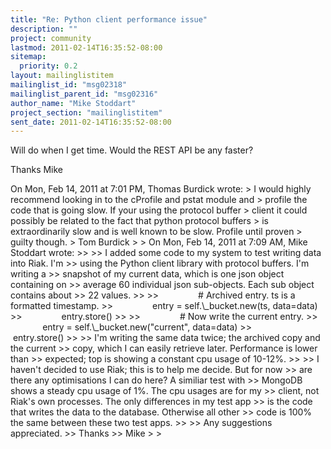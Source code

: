 ```yaml
---
title: "Re: Python client performance issue"
description: ""
project: community
lastmod: 2011-02-14T16:35:52-08:00
sitemap:
  priority: 0.2
layout: mailinglistitem
mailinglist_id: "msg02318"
mailinglist_parent_id: "msg02316"
author_name: "Mike Stoddart"
project_section: "mailinglistitem"
sent_date: 2011-02-14T16:35:52-08:00
---
```



Will do when I get time. Would the REST API be any faster?

Thanks
Mike

On Mon, Feb 14, 2011 at 7:01 PM, Thomas Burdick
 wrote:
&gt; I would highly recommend looking in to the cProfile and pstat module and
&gt; profile the code that is going slow. If your using the protocol buffer
&gt; client it could possibly be related to the fact that python protocol buffers
&gt; is extraordinarily slow and is well known to be slow. Profile until proven
&gt; guilty though.
&gt; Tom Burdick
&gt;
&gt; On Mon, Feb 14, 2011 at 7:09 AM, Mike Stoddart  wrote:
&gt;&gt;
&gt;&gt; I added some code to my system to test writing data into Riak. I'm
&gt;&gt; using the Python client library with protocol buffers. I'm writing a
&gt;&gt; snapshot of my current data, which is one json object containing on
&gt;&gt; average 60 individual json sub-objects. Each sub object contains about
&gt;&gt; 22 values.
&gt;&gt;
&gt;&gt;                # Archived entry. ts is a formatted timestamp.
&gt;&gt;                entry = self.\\_bucket.new(ts, data=data)
&gt;&gt;                entry.store()
&gt;&gt;
&gt;&gt;                # Now write the current entry.
&gt;&gt;                entry = self.\\_bucket.new("current", data=data)
&gt;&gt;                entry.store()
&gt;&gt;
&gt;&gt; I'm writing the same data twice; the archived copy and the current
&gt;&gt; copy, which I can easily retrieve later. Performance is lower than
&gt;&gt; expected; top is showing a constant cpu usage of 10-12%.
&gt;&gt;
&gt;&gt; I haven't decided to use Riak; this is to help me decide. But for now
&gt;&gt; are there any optimisations I can do here? A similiar test with
&gt;&gt; MongoDB shows a steady cpu usage of 1%. The cpu usages are for my
&gt;&gt; client, not Riak's own processes. The only differences in my test app
&gt;&gt; is the code that writes the data to the database. Otherwise all other
&gt;&gt; code is 100% the same between these two test apps.
&gt;&gt;
&gt;&gt; Any suggestions appreciated.
&gt;&gt; Thanks
&gt;&gt; Mike
&gt;
&gt;

